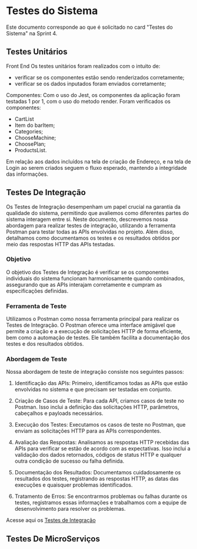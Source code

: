 # Testes do Sistema

Este documento corresponde ao que é solicitado no card "Testes do Sistema" na Sprint 4.

## Testes Unitários
Front End 
Os testes unitários foram realizados com o intuito de:

 - verificar se os componentes estão sendo renderizados corretamente;
 - verificar se os dados inputados foram enviados corretamente;

Componentes:
Com o uso do Jest, os componentes da aplicação foram testadas 1 por 1, com o uso do metodo render. Foram verificados os componentes:
 - CartList
 - Item do barItem;
 - Categories;
 - ChooseMachine;
 - ChoosePlan;
 - ProductsList.

Em relação aos dados incluídos na tela de criação de Endereço, e na tela de Login ao serem criados seguem o fluxo esperado, mantendo a integridade das informações.

## Testes De Integração

Os Testes de Integração desempenham um papel crucial na garantia da qualidade do sistema, permitindo que avaliemos como diferentes partes do sistema interagem entre si. Neste documento, descrevemos nossa abordagem para realizar testes de integração, utilizando a ferramenta Postman para testar todas as APIs envolvidas no projeto. Além disso, detalhamos como documentamos os testes e os resultados obtidos por meio das respostas HTTP das APIs testadas.

### Objetivo

O objetivo dos Testes de Integração é verificar se os componentes individuais do sistema funcionam harmoniosamente quando combinados, assegurando que as APIs interajam corretamente e cumpram as especificações definidas.

### Ferramenta de Teste

Utilizamos o Postman como nossa ferramenta principal para realizar os Testes de Integração. O Postman oferece uma interface amigável que permite a criação e a execução de solicitações HTTP de forma eficiente, bem como a automação de testes. Ele também facilita a documentação dos testes e dos resultados obtidos.

### Abordagem de Teste

Nossa abordagem de teste de integração consiste nos seguintes passos:

1. Identificação das APIs: Primeiro, identificamos todas as APIs que estão envolvidas no sistema e que precisam ser testadas em conjunto.

2. Criação de Casos de Teste: Para cada API, criamos casos de teste no Postman. Isso inclui a definição das solicitações HTTP, parâmetros, cabeçalhos e payloads necessários.

3. Execução dos Testes: Executamos os casos de teste no Postman, que enviam as solicitações HTTP para as APIs correspondentes.

4. Avaliação das Respostas: Analisamos as respostas HTTP recebidas das APIs para verificar se estão de acordo com as expectativas. Isso inclui a validação dos dados retornados, códigos de status HTTP e qualquer outra condição de sucesso ou falha definida.

5. Documentação dos Resultados: Documentamos cuidadosamente os resultados dos testes, registrando as respostas HTTP, as datas das execuções e quaisquer problemas identificados.

6. Tratamento de Erros: Se encontrarmos problemas ou falhas durante os testes, registramos essas informações e trabalhamos com a equipe de desenvolvimento para resolver os problemas.

Acesse aqui os [Testes de Integração](https://documenter.getpostman.com/view/28475721/2s9YJW5knh)

## Testes De MicroServiços
